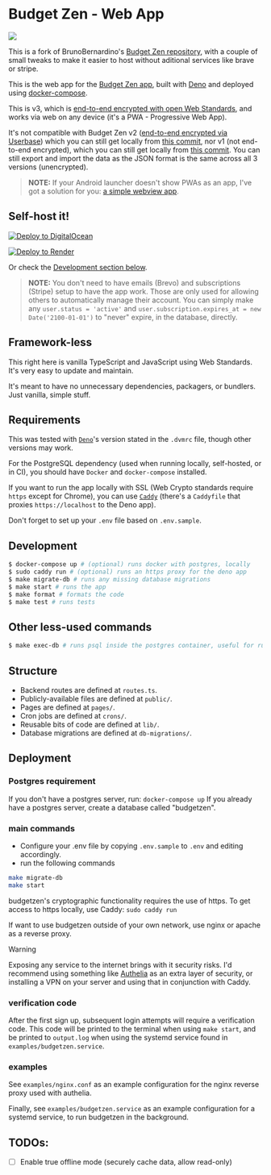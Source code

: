 # Budget Zen - Web App

[![](https://github.com/BrunoBernardino/budgetzen-web/workflows/Run%20Tests/badge.svg)](https://github.com/BrunoBernardino/budgetzen-web/actions?workflow=Run+Tests)

This is a fork of BrunoBernardino's [Budget Zen repository](https://github.com/BrunoBernardino/budgetzen-web), with a couple of small tweaks to make it easier to host without aditional services like brave or stripe.

This is the web app for the [Budget Zen app](https://budgetzen.net), built with [Deno](https://deno.land) and deployed using [docker-compose](https://docs.docker.com/compose/).

This is v3, which is [end-to-end encrypted with open Web Standards](https://en.wikipedia.org/wiki/End-to-end_encryption), and works via web on any device (it's a PWA - Progressive Web App).

It's not compatible with Budget Zen v2 ([end-to-end encrypted via Userbase](https://userbase.com)) which you can still get locally from [this commit](https://github.com/BrunoBernardino/budgetzen-web/tree/7e88a602be437cd4d54268f87113b21e9cff5c60), nor v1 (not end-to-end encrypted), which you can still get locally from [this commit](https://github.com/BrunoBernardino/budgetzen-web/tree/397d625469b7dfd8d1968c847b32e607ee7c8ee9). You can still export and import the data as the JSON format is the same across all 3 versions (unencrypted).

> **NOTE:** If your Android launcher doesn't show PWAs as an app, I've got a solution for you: [a simple webview app](https://github.com/BrunoBernardino/budgetzen-android-webview).

## Self-host it!

[![Deploy to DigitalOcean](https://www.deploytodo.com/do-btn-blue.svg)](https://cloud.digitalocean.com/apps/new?repo=https://github.com/BrunoBernardino/budgetzen-web)

[![Deploy to Render](https://render.com/images/deploy-to-render-button.svg)](https://render.com/deploy?repo=https://github.com/BrunoBernardino/budgetzen-web)

Or check the [Development section below](#development).

> **NOTE:** You don't need to have emails (Brevo) and subscriptions (Stripe) setup to have the app work. Those are only used for allowing others to automatically manage their account. You can simply make any `user.status = 'active'` and `user.subscription.expires_at = new Date('2100-01-01')` to "never" expire, in the database, directly.

## Framework-less

This right here is vanilla TypeScript and JavaScript using Web Standards. It's very easy to update and maintain.

It's meant to have no unnecessary dependencies, packagers, or bundlers. Just vanilla, simple stuff.

## Requirements

This was tested with [`Deno`](https://deno.land)'s version stated in the `.dvmrc` file, though other versions may work.

For the PostgreSQL dependency (used when running locally, self-hosted, or in CI), you should have `Docker` and `docker-compose` installed.

If you want to run the app locally with SSL (Web Crypto standards require `https` except for Chrome), you can use [`Caddy`](https://caddyserver.com) (there's a `Caddyfile` that proxies `https://localhost` to the Deno app).

Don't forget to set up your `.env` file based on `.env.sample`.

## Development

```sh
$ docker-compose up # (optional) runs docker with postgres, locally
$ sudo caddy run # (optional) runs an https proxy for the deno app
$ make migrate-db # runs any missing database migrations
$ make start # runs the app
$ make format # formats the code
$ make test # runs tests
```

## Other less-used commands

```sh
$ make exec-db # runs psql inside the postgres container, useful for running direct development queries like `DROP DATABASE "budgetzen"; CREATE DATABASE "budgetzen";`
```

## Structure

- Backend routes are defined at `routes.ts`.
- Publicly-available files are defined at `public/`.
- Pages are defined at `pages/`.
- Cron jobs are defined at `crons/`.
- Reusable bits of code are defined at `lib/`.
- Database migrations are defined at `db-migrations/`.

## Deployment

### Postgres requirement
If you don't have a postgres server, run:
`docker-compose up`
If you already have a postgres server, create a database called "budgetzen".

### main commands
- Configure your .env file by copying `.env.sample` to `.env` and editing accordingly.
- run the following commands
```sh
make migrate-db
make start
```

budgetzen's cryptographic functionality requires the use of https. To get access to https locally, use Caddy:
`sudo caddy run`

If want to use budgetzen outside of your own network, use nginx or apache as a reverse proxy.

> [!WARNING]  
> Exposing any service to the internet brings with it security risks. I'd recommend using something like [Authelia](https://www.authelia.com/) as an extra layer of security, or installing a VPN on your server and using that in conjunction with Caddy.

### verification code
After the first sign up, subsequent login attempts will require a verification code. This code will be printed to the terminal when using `make start`, and be printed to `output.log` when using the systemd service found in `examples/budgetzen.service`.

### examples
See `examples/nginx.conf` as an example configuration for the nginx reverse proxy used with authelia.

Finally, see `examples/budgetzen.service` as an example configuration for a systemd service, to run budgetzen in the background.

## TODOs:

- [ ] Enable true offline mode (securely cache data, allow read-only)
